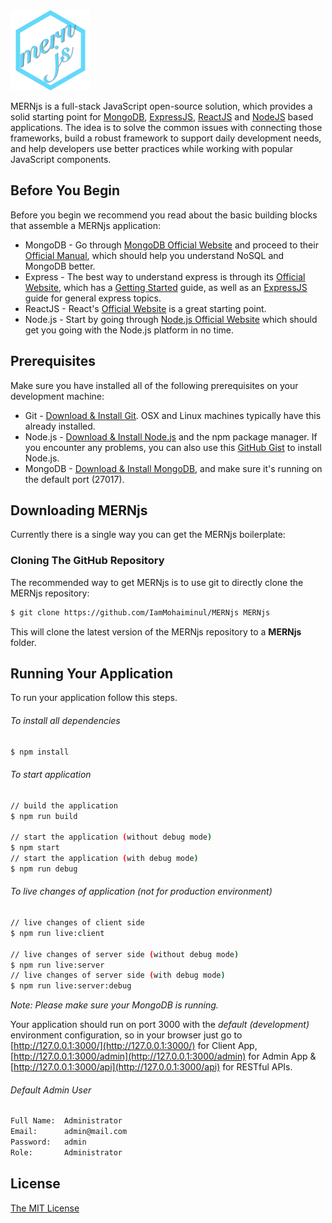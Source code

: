 <img src="public/images/mernjs.png" height="128" />

MERNjs is a full-stack JavaScript open-source solution, which provides a solid starting point for [MongoDB](http://www.mongodb.org/), [ExpressJS](http://expressjs.com/), [ReactJS](http//facebook.github.io/react/) and [NodeJS](http://www.nodejs.org/) based applications. The idea is to solve the common issues with connecting those frameworks, build a robust framework to support daily development needs, and help developers use better practices while working with popular JavaScript components.

## Before You Begin
Before you begin we recommend you read about the basic building blocks that assemble a MERNjs application:
* MongoDB - Go through [MongoDB Official Website](http://mongodb.org/) and proceed to their [Official Manual](http://docs.mongodb.org/manual/), which should help you understand NoSQL and MongoDB better.
* Express - The best way to understand express is through its [Official Website](http://expressjs.com/), which has a [Getting Started](http://expressjs.com/starter/installing.html) guide, as well as an [ExpressJS](http://expressjs.com/en/guide/routing.html) guide for general express topics.
* ReactJS - React's [Official Website](http//facebook.github.io/react/) is a great starting point.
* Node.js - Start by going through [Node.js Official Website](http://nodejs.org/) which should get you going with the Node.js platform in no time.

## Prerequisites
Make sure you have installed all of the following prerequisites on your development machine:
* Git - [Download & Install Git](https://git-scm.com/downloads). OSX and Linux machines typically have this already installed.
* Node.js - [Download & Install Node.js](https://nodejs.org/en/download/) and the npm package manager. If you encounter any problems, you can also use this [GitHub Gist](https://gist.github.com/isaacs/579814) to install Node.js.
* MongoDB - [Download & Install MongoDB](http://www.mongodb.org/downloads), and make sure it's running on the default port (27017).

## Downloading MERNjs
Currently there is a single way you can get the MERNjs boilerplate:

### Cloning The GitHub Repository
The recommended way to get MERNjs is to use git to directly clone the MERNjs repository:

```bash
$ git clone https://github.com/IamMohaiminul/MERNjs MERNjs
```

This will clone the latest version of the MERNjs repository to a **MERNjs** folder.

## Running Your Application
To run your application follow this steps.
###### To install all dependencies
```sh
$ npm install
```
###### To start application
```sh
// build the application
$ npm run build

// start the application (without debug mode)
$ npm start
// start the application (with debug mode)
$ npm run debug
```
###### To live changes of application (not for production environment)
```sh
// live changes of client side
$ npm run live:client

// live changes of server side (without debug mode)
$ npm run live:server
// live changes of server side (with debug mode)
$ npm run live:server:debug
```
*Note: Please make sure your MongoDB is running.*

Your application should run on port 3000 with the *default (development)* environment configuration, so in your browser just go to [http://127.0.0.1:3000/](http://127.0.0.1:3000/) for Client App, [http://127.0.0.1:3000/admin](http://127.0.0.1:3000/admin) for Admin App & [http://127.0.0.1:3000/api](http://127.0.0.1:3000/api) for RESTful APIs.

###### Default Admin User
```sh
Full Name:  Administrator
Email:      admin@mail.com
Password:   admin
Role:       Administrator
```

## License
[The MIT License](LICENSE)
